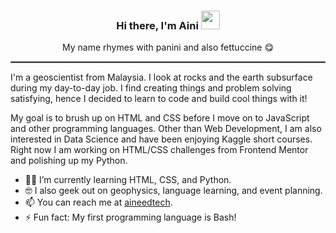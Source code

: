 ### <div align="center">Hi there, I'm Aini <img src="https://raw.githubusercontent.com/MartinHeinz/MartinHeinz/master/wave.gif" width="30px"> </div>

<p align="center">
  My name rhymes with panini and also fettuccine 😋
</p>

<hr style="border:1.5px solid gray"> </hr>

I'm a geoscientist from Malaysia. I look at rocks and the earth subsurface during my day-to-day job. I find creating things and problem solving satisfying, hence I decided to learn to code and build cool things with it!

My goal is to brush up on HTML and CSS before I move on to JavaScript and other programming languages. Other than Web Development, I am also interested in Data Science and have been enjoying Kaggle short courses. Right now I am working on HTML/CSS challenges from Frontend Mentor and polishing up my Python.

- 👩‍💻 I’m currently learning HTML, CSS, and Python.
- 🤓 I also geek out on geophysics, language learning, and event planning.
- 📫 You can reach me at <a href="https://twitter.com/aineedtech">aineedtech</a>.
- ⚡ Fun fact: My first programming language is Bash!




<!--
**aineedtech/aineedtech** is a ✨ _special_ ✨ repository because its `README.md` (this file) appears on your GitHub profile.

Here are some ideas to get you started:

- 🔭 I’m currently working on ...
- 🌱 I’m currently learning ...
- 👯 I’m looking to collaborate on ...
- 🤔 I’m looking for help with ...
- 💬 Ask me about ...
- 📫 How to reach me: ...
- 😄 Pronouns: ...
- ⚡ Fun fact: ...
-->
